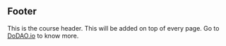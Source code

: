 ## Footer
This is the course header. This will be added on top of every page. Go to [DoDAO.io](https://www.dodao.io) to know more.
